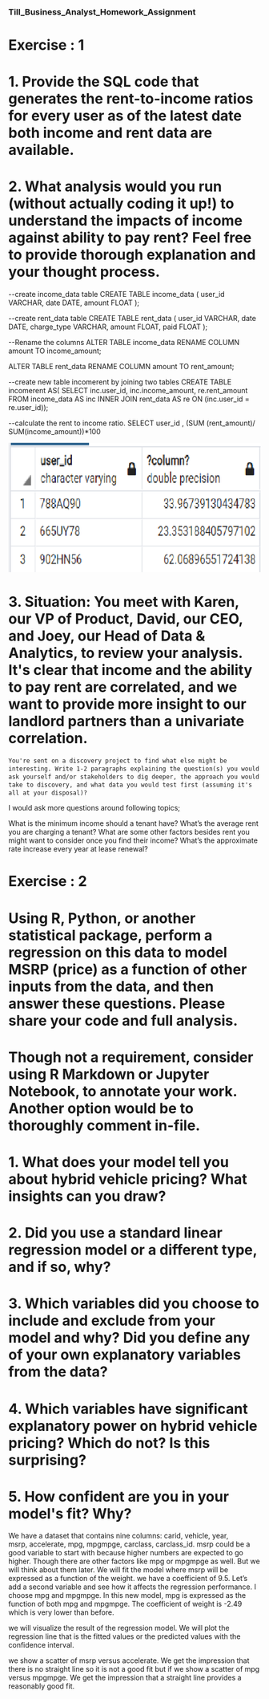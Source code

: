 ### Till_Business_Analyst_Homework_Assignment

# Exercise : 1

# 1. Provide the SQL code that generates the rent-to-income ratios for every user as of the latest date both income and rent data are available.
# 2. What analysis would you run (without actually coding it up!) to understand the impacts of income against ability to pay rent? Feel free to provide thorough explanation and your thought process.

--create income_data table
CREATE TABLE income_data (
    user_id VARCHAR,
    date DATE,
    amount FLOAT
);

--create rent_data table
CREATE TABLE rent_data (
    user_id VARCHAR,
    date DATE,
    charge_type VARCHAR,
    amount FLOAT,
    paid FLOAT
);

--Rename the columns 
ALTER TABLE income_data
RENAME COLUMN amount TO income_amount;

ALTER TABLE rent_data
RENAME COLUMN amount TO rent_amount;
              
--create new table incomerent by joining two tables 
CREATE TABLE incomerent AS(
SELECT inc.user_id,
    inc.income_amount,
    re.rent_amount
FROM income_data AS inc
    INNER JOIN rent_data AS re
    ON (inc.user_id = re.user_id));

--calculate the rent to income ratio.
SELECT user_id , (SUM (rent_amount)/ SUM(income_amount))*100

![ratio](ratio.png)

# 3. Situation: You meet with Karen, our VP of Product, David, our CEO, and Joey, our Head of Data & Analytics, to review your analysis. It's clear that income and the ability to pay rent are correlated, and we want to provide more insight to our landlord partners than a univariate correlation. 
    
    You're sent on a discovery project to find what else might be interesting. Write 1-2 paragraphs explaining the question(s) you would ask yourself and/or stakeholders to dig deeper, the approach you would take to discovery, and what data you would test first (assuming it's all at your disposal)?
    
I would ask more questions around following topics;

What is the minimum income should a tenant have? 
What’s the average rent you are charging a tenant? 
What are some other factors besides rent you might want to consider once you find their income? 
What’s the approximate rate increase every year at lease renewal?
    
# Exercise : 2

# Using R, Python, or another statistical package, perform a regression on this data to model MSRP (price) as a function of other inputs from the data, and then answer these questions. Please share your code and full analysis. 

# Though not a requirement, consider using R Markdown or Jupyter Notebook, to annotate your work. Another option would be to thoroughly comment in-file.

# 1. What does your model tell you about hybrid vehicle pricing? What insights can you draw?
# 2. Did you use a standard linear regression model or a different type, and if so, why?
# 3. Which variables did you choose to include and exclude from your model and why? Did you define any of your own explanatory variables from the data?
# 4. Which variables have significant explanatory power on hybrid vehicle pricing? Which do not? Is this surprising?
# 5. How confident are you in your model's fit? Why?

We have a dataset that contains nine columns: carid, vehicle, year, msrp, accelerate, mpg, mpgmpge, carclass, carclass_id. msrp could be a good variable to start with because higher numbers are expected to go higher. Though there are other factors like mpg or mpgmpge as well. But we will think about them later. We will fit the model where msrp will be expressed as a function of the weight. we have a coefficient of 9.5.
Let’s add a second variable and see how it affects the regression performance. I choose mpg and mpgmpge. In this new model, mpg is expressed as the function of both mpg and mpgmpge. The coefficient of weight is -2.49 which is very lower than before.

we will visualize the result of the regression model. We will plot the regression line that is the fitted values or the predicted values with the confidence interval. 

we show a scatter of msrp versus accelerate. We get the impression that there is no straight line so it is not a good fit but if we show a scatter of mpg versus mpgmpge. We get the impression that a straight line provides a reasonably good fit.
